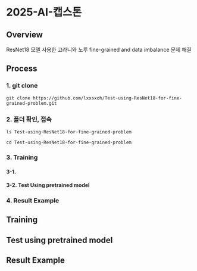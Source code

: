 # 2025-AI-캡스톤
## Overview
ResNet18 모델 사용한 고라니와 노루 fine-grained and data imbalance 문제 해결
## Process
### 1. git clone
```
git clone https://github.com/lxxsxoh/Test-using-ResNet18-for-fine-grained-problem.git
```
### 2. 폴더 확인, 접속
```
ls Test-using-ResNet18-for-fine-grained-problem

cd Test-using-ResNet18-for-fine-grained-problem
```
### 3. Training
#### 3-1.
#### 3-2. Test Using pretrained model

### 4. Result Example


## Training

## Test using pretrained model

## Result Example

